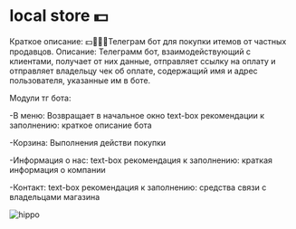# local store 💵
Краткое описание:
💵👨🏿‍💻Телеграм бот для покупки итемов от частных продавцов.
Описание:
Телеграмм бот, взаимодействующий с клиентами, получает от них данные, отправляет ссылку на оплату и отправляет владельцу чек об оплате, содержащий имя и адрес пользователя, указанные им в боте.

Модули тг бота:

-В меню: Возвращает в начальное окно
text-box
рекомендации к заполнению:
краткое описание бота

-Корзина:
Выполнения действи покупки

-Информация о нас:
text-box
рекомендация к заполнению:
краткая информация о компании

-Контакт:
text-box
рекомендация к заполнению:
средства связи с владельцами магазина

![hippo]([https://media3.giphy.com/media/aUovxH8Vf9qDu/giphy.gif](https://github.com/oonixxxxx/local-store/blob/main/assets/video.gif)https://github.com/oonixxxxx/local-store/blob/main/assets/video.gif)
